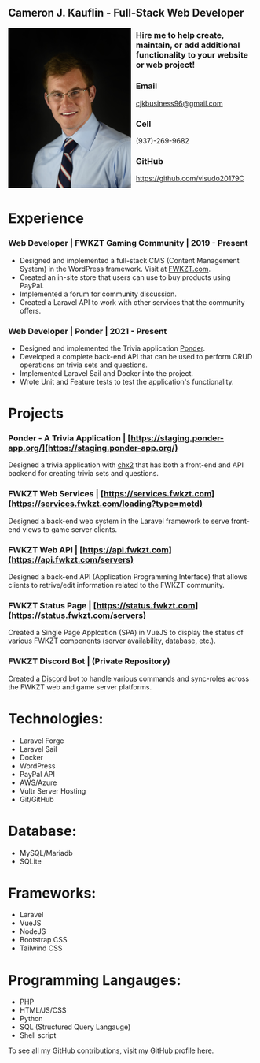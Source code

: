 ## Cameron J. Kauflin - Full-Stack Web Developer

<img src="me.jpg" style="width:250px; height:325px; float: left; margin-right:10px;">

### Hire me to help create, maintain, or add additional functionality to your website or web project!

### Email
cjkbusiness96@gmail.com

### Cell
(937)-269-9682

### GitHub
https://github.com/visudo20179C
<br/><br/>

# Experience
### Web Developer | FWKZT Gaming Community | 2019 - Present
- Designed and implemented a full-stack CMS (Content Management System) in the WordPress framework. Visit at [FWKZT.com](https://fwkzt.com/).
- Created an in-site store that users can use to buy products using PayPal.
- Implemented a forum for community discussion.
- Created a Laravel API to work with other services that the community offers.

### Web Developer | Ponder | 2021 - Present
- Designed and implemented the Trivia application [Ponder](https://ponder-app.org).
- Developed a complete back-end API that can be used to perform CRUD operations on trivia sets and questions.
- Implemented Laravel Sail and Docker into the project.
- Wrote Unit and Feature tests to test the application's functionality.

# Projects

### Ponder - A Trivia Application | [https://staging.ponder-app.org/](https://staging.ponder-app.org/)
  Designed a trivia application with [chx2](https://github.com/chx2) that has both a front-end and API backend for creating trivia sets and questions.
  
### FWKZT Web Services | [https://services.fwkzt.com](https://services.fwkzt.com/loading?type=motd)
  Designed a back-end web system in the Laravel framework to serve front-end views to game server clients.
  
### FWKZT Web API | [https://api.fwkzt.com](https://api.fwkzt.com/servers)
  Designed a back-end API (Application Programming Interface) that allows clients to retrive/edit information related to the FWKZT community.
  
### FWKZT Status Page | [https://status.fwkzt.com](https://status.fwkzt.com/servers)
  Created a Single Page Applcation (SPA) in VueJS to display the status of various FWKZT components (server availability, database, etc.).

### FWKZT Discord Bot | (Private Repository)
  Created a [Discord](https://discord.com/) bot to handle various commands and sync-roles across the FWKZT web and game server platforms.
  
# Technologies:
- Laravel Forge
- Laravel Sail
- Docker
- WordPress
- PayPal API
- AWS/Azure
- Vultr Server Hosting
- Git/GitHub

# Database:
- MySQL/Mariadb
- SQLite

# Frameworks:
- Laravel
- VueJS
- NodeJS
- Bootstrap CSS
- Tailwind CSS

# Programming Langauges:
- PHP
- HTML/JS/CSS
- Python
- SQL (Structured Query Langauge)
- Shell script

To see all my GitHub contributions, visit my GitHub profile [here](https://github.com/visudo20179C).
